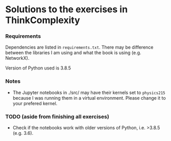 # Solutions to the exercises in ThinkComplexity
### Requirements
Dependencies are listed in `requirements.txt`. There may be difference between the libraries I am using and what the book is using (e.g. NetworkX).

Version of Python used is 3.8.5

### Notes
- The Jupyter notebooks in ./src/ may have their kernels set to `physics215` because I was running them in a virtual environment. Please change it to your prefered kernel.

### TODO (aside from finishing all exercises)
- Check if the notebooks work with older versions of Python, i.e. >3.8.5 (e.g. 3.6).